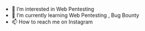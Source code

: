 - 👀 I’m interested in Web Pentesting<br>
- 🌱 I’m currently learning Web Pentesting , Bug Bounty<br>
- 📫 How to reach me on Instagram  <br>

<!---
honeypots0/honeypots0 is a ✨ special ✨ repository because its `README.md` (this file) appears on your GitHub profile.
You can click the Preview link to take a look at your changes.
--->
